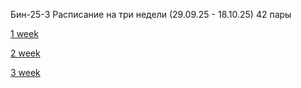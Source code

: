 Бин-25-3
Расписание на три недели (29.09.25 - 18.10.25)
42 пары

[1 week](./timetable_1w.md)

[2 week](./timetable_2w.md)

[3 week](./timetable_3w.md)
